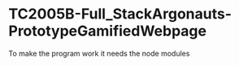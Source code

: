 # TC2005B-Full_StackArgonauts-PrototypeGamifiedWebpage

To make the program work it needs the node modules
